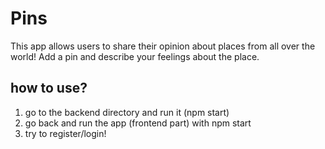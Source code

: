 # Pins

This app allows users to share their opinion about places from all over the world! Add a pin and describe your feelings about the place.

## how to use?
1. go to the backend directory and run it (npm start)
2. go back and run the app (frontend part) with npm start
3. try to register/login!
